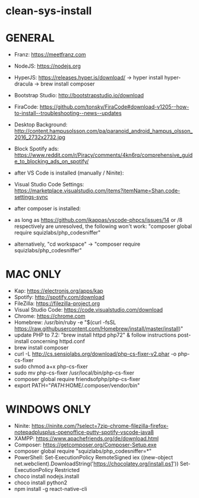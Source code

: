 # clean-sys-install

# GENERAL


- Franz: https://meetfranz.com
- NodeJS: https://nodejs.org
- HyperJS: https://releases.hyper.is/download/
     -> hyper install hyper-dracula
     -> brew install composer
- Bootstrap Studio: http://bootstrapstudio.io/download
- FiraCode: https://github.com/tonsky/FiraCode#download-v1205--how-to-install--troubleshooting--news--updates
- Desktop Background: http://content.hampusolsson.com/pa/paranoid_android_hampus_olsson_2016_2732x2732.jpg
- Block Spotify ads: https://www.reddit.com/r/Piracy/comments/4kn6rq/comprehensive_guide_to_blocking_ads_on_spotify/

- after VS Code is installed (manually / Ninite):
- Visual Studio Code Settings: https://marketplace.visualstudio.com/items?itemName=Shan.code-settings-sync

- after composer is installed:
- as long as https://github.com/ikappas/vscode-phpcs/issues/14 or /8 respectively are unresolved, the following won't work: "composer global require squizlabs/php_codesniffer"
- alternatively, "cd workspace" -> "composer require squizlabs/php_codesniffer"

# MAC ONLY

- Kap: https://electronjs.org/apps/kap
- Spotify: http://spotify.com/download
- FileZilla: https://filezilla-project.org
- Visual Studio Code: https://code.visualstudio.com/download
- Chrome: https://chrome.com
- Homebrew: /usr/bin/ruby -e "$(curl -fsSL https://raw.githubusercontent.com/Homebrew/install/master/install)"
- update PHP to 7.2: "brew install httpd php72" & follow instructions post-install concerning httpd.conf
- brew install composer
- curl -L http://cs.sensiolabs.org/download/php-cs-fixer-v2.phar -o php-cs-fixer
- sudo chmod a+x php-cs-fixer
- sudo mv php-cs-fixer /usr/local/bin/php-cs-fixer
- composer global require friendsofphp/php-cs-fixer
- export PATH="$PATH:$HOME/.composer/vendor/bin"

# WINDOWS ONLY

- Ninite: https://ninite.com/?select=7zip-chrome-filezilla-firefox-notepadplusplus-openoffice-putty-spotify-vscode-java8
- XAMPP: https://www.apachefriends.org/de/download.html
- Composer: https://getcomposer.org/Composer-Setup.exe
- composer global require "squizlabs/php_codesniffer=*"
- PowerShell: Set-ExecutionPolicy RemoteSigned iex ((new-object net.webclient).DownloadString('https://chocolatey.org/install.ps1')) Set-ExecutionPolicy Restricted
- choco install nodejs.install
- choco install python2
- npm install -g react-native-cli
